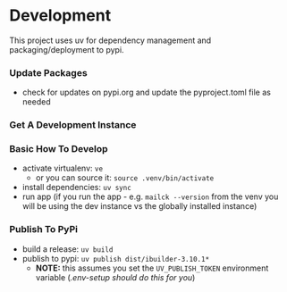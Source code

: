 # Development

This project uses uv for dependency management and packaging/deployment to pypi.


### Update Packages

- check for updates on pypi.org and update the pyproject.toml file as needed


### Get A Development Instance

### Basic How To Develop

- activate virtualenv: `ve`
    - or you can source it: `source .venv/bin/activate`
- install dependencies: `uv sync`
- run app (if you run the app - e.g. `mailck --version` from the venv you will be using the dev instance vs the globally installed instance)


### Publish To PyPi

- build a release: `uv build`
- publish to pypi: `uv publish dist/ibuilder-3.10.1*`
    + __NOTE:__ this assumes you set the `UV_PUBLISH_TOKEN` environment variable (_.env-setup should do this for you_)